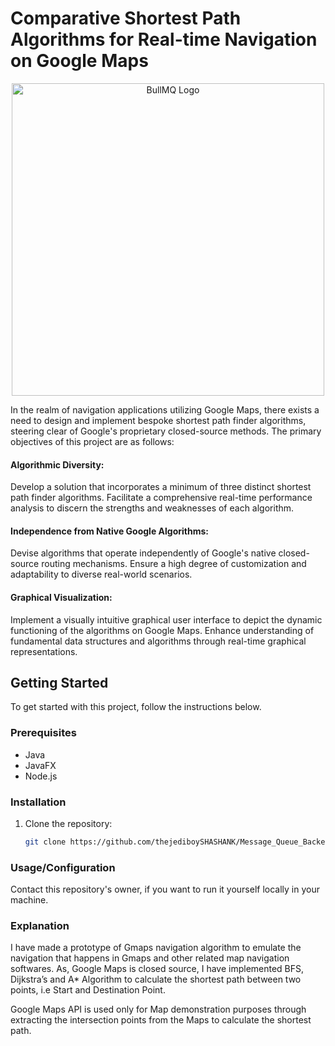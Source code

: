 # Comparative Shortest Path Algorithms for Real-time Navigation on Google Maps



<p align="center">
  <img src="https://community.sw.siemens.com/servlet/rtaImage?eid=ka64O000000bqkN&feoid=00N4O000006Yxpf&refid=0EM4O00000113ss" width="500" alt="BullMQ Logo">
</p>

In the realm of navigation applications utilizing Google Maps, there exists a need to design and implement bespoke shortest path finder algorithms, steering clear of Google's proprietary closed-source methods. The primary objectives of this project are as follows:

#### Algorithmic Diversity:
Develop a solution that incorporates a minimum of three distinct shortest path finder algorithms.
Facilitate a comprehensive real-time performance analysis to discern the strengths and weaknesses of each algorithm.

#### Independence from Native Google Algorithms:
Devise algorithms that operate independently of Google's native closed-source routing mechanisms.
Ensure a high degree of customization and adaptability to diverse real-world scenarios.

#### Graphical Visualization:
Implement a visually intuitive graphical user interface to depict the dynamic functioning of the algorithms on Google Maps.
Enhance understanding of fundamental data structures and algorithms through real-time graphical representations.

## Getting Started

To get started with this project, follow the instructions below.

### Prerequisites

- Java
- JavaFX
- Node.js

### Installation

1. Clone the repository:

   ```sh
   git clone https://github.com/thejediboySHASHANK/Message_Queue_Backend.git

### Usage/Configuration

Contact this repository's owner, if you want to run it yourself locally in your machine.


### Explanation

I have made a prototype of Gmaps navigation algorithm to emulate the navigation that happens in Gmaps and other related map navigation softwares. As, Google Maps is closed source, I have implemented BFS, Dijkstra’s and A* Algorithm to calculate the shortest path between two points, i.e Start and Destination Point. 

Google Maps API is used only for Map demonstration purposes through extracting the intersection points from the Maps to calculate the shortest path.




